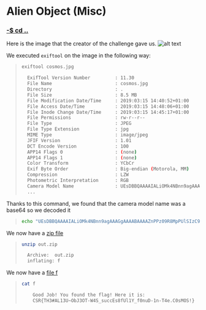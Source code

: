 # Alien Object (Misc)

### [-$ cd ..](../)

Here is the image that the creator of the challenge gave us. 
![alt text](cosmos.jpg)

We executed `exiftool` on the image in the following way: 

> ``` sh
> exiftool cosmos.jpg
>
>   ExifTool Version Number         : 11.30
>   File Name                       : cosmos.jpg
>   Directory                       : .
>   File Size                       : 8.5 MB
>   File Modification Date/Time     : 2019:03:15 14:40:52+01:00
>   File Access Date/Time           : 2019:03:15 14:48:06+01:00
>   File Inode Change Date/Time     : 2019:03:15 14:45:17+01:00
>   File Permissions                : rw-r--r--
>   File Type                       : JPEG
>   File Type Extension             : jpg
>   MIME Type                       : image/jpeg
>   JFIF Version                    : 1.01
>   DCT Encode Version              : 100
>   APP14 Flags 0                   : (none)
>   APP14 Flags 1                   : (none)
>   Color Transform                 : YCbCr
>   Exif Byte Order                 : Big-endian (Motorola, MM)
>   Compression                     : LZW
>   Photometric Interpretation      : RGB
>   Camera Model Name               : UEsDBBQAAAAIALiOMk4NBnn9agAAAGgAAAABAAAAZnPPz09R8MpPUlSIzC9VSMsvzUtRKMlIVUjLSUxXVPBILUpVyCxRyCy24uXi5XIODqoO8TBWdvQxNA6t80/yMvYP0Q03CY4vLk1Odi22SAvNMYyMTzPIK3XRNczTDTFJ1XM2KPb1D1asBQBQSwECHwAUAAAACAC4jjJODQZ5/WoAAABoAAAAAQAkAAAAAAAAACAAAAAAAAAAZgoAIAAAAAAAAQAYAG4+r2JOr9QBHHgxf02v1AEceDF/Ta/UAVBLBQYAAAAAAQABAFMAAACJAAAAAAA=
>   ...
> ```

Thanks to this command, we found that the camera model name was a base64 so we decoded it 

> ```sh
> echo "UEsDBBQAAAAIALiOMk4NBnn9agAAAGgAAAABAAAAZnPPz09R8MpPUlSIzC9VSMsvzUtRKMlIVUjLSUxXVPBILUpVyCxRyCy24uXi5XIODqoO8TBWdvQxNA6t80/yMvYP0Q03CY4vLk1Odi22SAvNMYyMTzPIK3XRNczTDTFJ1XM2KPb1D1asBQBQSwECHwAUAAAACAC4jjJODQZ5/WoAAABoAAAAAQAkAAAAAAAAACAAAAAAAAAAZgoAIAAAAAAAAQAYAG4+r2JOr9QBHHgxf02v1AEceDF/Ta/UAVBLBQYAAAAAAQABAFMAAACJAAAAAAA=" | base64 -D > out.zip
> ```


We now have a [zip file](out.zip)
> ```sh
> unzip out.zip
>
>   Archive:  out.zip
>   inflating: f    
> ```

We now have a [file f](f)

> ``` sh
> cat f
>
>     Good Job! You found the flag! Here it is:
>     CSR{TH3#AL13U~ObJ3OT-W4S_succEs8fUl1Y_f0nuD-1n-T4e.C0sMOS!}
> ```
